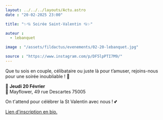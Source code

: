 ```yaml
---
layout: ../../../layouts/Actu.astro
date : "20-02-2025 23:00"

title: "✨💘 Soirée Saint-Valentin 💘✨"

auteur :
  - lebanquet

image : "/assets/fildactus/evenements/02-20-lebanquet.jpg"

source : "https://www.instagram.com/p/DF5lpPTI7M9/"
---
```


Que tu sois en couple, célibataire ou juste là pour t’amuser, rejoins-nous pour une soirée inoubliable ! 💖

📅 __Jeudi 20 Février__  
📍 Mayflower, 49 rue Descartes 75005

On t'attend pour célébrer la St Valentin avec nous ! 💕

[Lien d'inscription en bio.](https://docs.google.com/forms/d/e/1FAIpQLScUiqpw8AVm8QMVxVqUiHDrl3XYvuDmqx_mnfGeMSYQFtn6cQ/viewform)